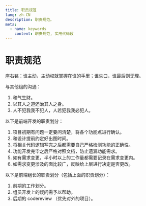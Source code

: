 ```yaml
---
title: 职责规范
lang: zh-CN
description: 职责规范。
meta:
  - name: keywords
    content: 职责规范, 实用代码段
---
```


# 职责规范 #

座右铭：谁主动，主动权就掌握在谁的手里；谁失口，谁最后则无理。

与其他组的沟通：

1. 和气生财。
2. 以其人之道还治其人之身。
3. 人不犯我我不犯人，人若犯我我必犯人。

以下是前端开发的职责划分：

1. 项目初期有问题一定要问清楚，将各个功能点进行确认。
2. 和设计提前约定好出图时间。
3. 将相关代码逻辑写完之后都需要自己严格检测功能的正确性。
4. 功能开发完毕之后严格对照文档，防止遗漏功能需求。
5. 如有需求变更，半小时以上的工作量都需要记录在需求变更内。
6. 如需求变更涉及的面比较广，反映给上层进行决定是否更改。

以下是前端组长的职责划分（包括上面的职责划分）：

1. 前期的工作划分。
2. 组员开发上的疑问需予以帮助。
3. 后期的 codereview （优先对外的项目）。